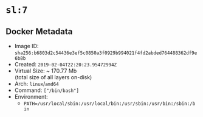# `sl:7`

## Docker Metadata

- Image ID: `sha256:b6803d2c54436e3ef5c0850a3f0929b994021f4fd2abded764488362df9e6b8b`
- Created: `2019-02-04T22:20:23.95472994Z`
- Virtual Size: ~ 170.77 Mb  
  (total size of all layers on-disk)
- Arch: `linux`/`amd64`
- Command: `["/bin/bash"]`
- Environment:
  - `PATH=/usr/local/sbin:/usr/local/bin:/usr/sbin:/usr/bin:/sbin:/bin`
